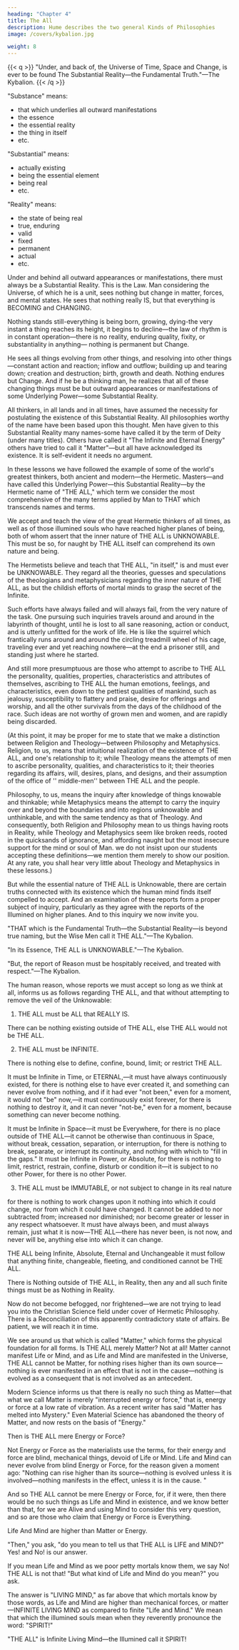 ```yaml
---
heading: "Chapter 4"
title: The All
description: Hume describes the two general Kinds of Philosophies
image: /covers/kybalion.jpg

weight: 8
---
```



{{< q >}}
"Under, and back of, the Universe of Time, Space and Change, is ever to be found The Substantial Reality—the Fundamental Truth."—The Kybalion.
{{< /q >}}


"Substance" means:
- that which underlies all outward manifestations
- the essence
- the essential reality
- the thing in itself
- etc. 

"Substantial" means: 
- actually existing
- being the essential element
- being real
- etc.

"Reality" means: 
- the state of being real
- true, enduring
- valid
- fixed
- permanent
- actual
- etc.

Under and behind all outward appearances or manifestations, there must always be a Substantial Reality. This is the Law. Man considering the Universe, of which he is a unit, sees nothing but change in matter, forces, and mental states. He sees that nothing really IS, but that everything is BECOMING and CHANGING. 

Nothing stands still-everything is being born, growing, dying-the very instant a thing reaches its height, it begins to decline—the law of rhythm is in constant operation—there is no reality, enduring quality, fixity, or substantiality in anything— nothing is permanent but Change. 

He sees all things evolving from other things, and resolving into other things—constant action and reaction; inflow and outflow; building up and tearing down; creation and destruction; birth, growth and death. Nothing endures but Change. And if he be a thinking man, he realizes that all of these changing things must be but outward appearances or manifestations of some Underlying Power—some Substantial Reality.

All thinkers, in all lands and in all times, have assumed the necessity for postulating the existence of this Substantial Reality. All philosophies worthy of the name have been based upon this thought. Men have given to this Substantial Reality many names-some have called it by the term of Deity (under many titles). Others have called it "The Infinite and Eternal Energy" others have tried to call it "Matter"—but all have acknowledged its existence. It is self-evident it needs no argument.

In these lessons we have followed the example of some of the world's greatest thinkers, both ancient and modern—the Hermetic. Masters—and have called this Underlying Power—this Substantial Reality—by the Hermetic name of "THE ALL," which term we consider the most comprehensive of the many terms applied by Man to THAT which transcends names and terms.

We accept and teach the view of the great Hermetic thinkers of all times, as well as of those illumined souls who have reached higher planes of being, both of whom assert that the inner nature of THE ALL is UNKNOWABLE. This must be so, for naught by THE ALL itself can comprehend its own nature and being.

The Hermetists believe and teach that THE ALL, "in itself," is and must ever be UNKNOWABLE. They regard all the theories, guesses and speculations of the theologians and metaphysicians regarding the inner nature of THE ALL, as but the childish efforts of mortal minds to grasp the secret of the Infinite. 

Such efforts have always failed and will always fail, from the very nature of the task. One pursuing such inquiries travels around and around in the labyrinth of thought, until he is lost to all sane reasoning, action or conduct, and is utterly unfitted for the work of life. He is like the squirrel which frantically runs around and around the circling treadmill wheel of his cage, traveling ever and yet reaching nowhere—at the end a prisoner still, and standing just where he started.

And still more presumptuous are those who attempt to ascribe to THE ALL the personality, qualities, properties, characteristics and attributes of themselves, ascribing to THE ALL the human emotions, feelings, and characteristics, even down to the pettiest qualities of mankind, such as jealousy, susceptibility to flattery and praise, desire for offerings and worship, and all the other survivals from the days of the childhood of the race. Such ideas are not worthy of grown men and women, and are rapidly being discarded.

(At this point, it may be proper for me to state that we make a distinction between Religion and Theology—between Philosophy and Metaphysics. Religion, to us, means that intuitional realization of the existence of THE ALL, and one's relationship to it; while Theology means the attempts of men to ascribe personality, qualities, and characteristics to it; their theories regarding its affairs, will, desires, plans, and designs, and their assumption of the office of '' middle-men'' between THE ALL and the people. 

Philosophy, to us, means the inquiry after knowledge of things knowable and thinkable; while Metaphysics means the attempt to carry the inquiry over and beyond the boundaries and into regions unknowable and unthinkable, and with the same tendency as that of Theology. And consequently, both Religion and Philosophy mean to us things having roots in Reality, while Theology and Metaphysics seem like broken reeds, rooted in the quicksands of ignorance, and affording naught but the most insecure support for the mind or soul of Man. we do not insist upon our students accepting these definitions—we mention them merely to show our position. At any rate, you shall hear very little about Theology and Metaphysics in these lessons.)

But while the essential nature of THE ALL is Unknowable, there are certain truths connected with its existence which the human mind finds itself compelled to accept. And an examination of these reports form a proper subject of inquiry, particularly as they agree with the reports of the Illumined on higher planes. And to this inquiry we now invite you.

"THAT which is the Fundamental Truth—the Substantial Reality—is beyond true naming, but the Wise Men call it THE ALL."—The Kybalion.

"In its Essence, THE ALL is UNKNOWABLE."—The Kybalion.

"But, the report of Reason must be hospitably received, and treated with respect."—The Kybalion.

The human reason, whose reports we must accept so long as we think at all, informs us as follows regarding THE ALL, and that without attempting to remove the veil of the Unknowable:

1. THE ALL must be ALL that REALLY IS. 

There can be nothing existing outside of THE ALL, else THE ALL would not be THE ALL.

2. THE ALL must be INFINITE. 

There is nothing else to define, confine, bound, limit; or restrict THE ALL. 

It must be Infinite in Time, or ETERNAL,—it must have always continuously existed, for there is nothing else to have ever created it, and something can never evolve from nothing, and if it had ever "not been," even for a moment, it would not "be" now,—it must continuously exist forever, for there is nothing to destroy it, and it can never "not-be," even for a moment, because something can never become nothing. 

It must be Infinite in Space—it must be Everywhere, for there is no place outside of THE ALL—it cannot be otherwise than continuous in Space, without break, cessation, separation, or interruption, for there is nothing to break, separate, or interrupt its continuity, and nothing with which to "fill in the gaps." It must be Infinite in Power, or Absolute, for there is nothing to limit, restrict, restrain, confine, disturb or condition it—it is subject to no other Power, for there is no other Power.

3. THE ALL must be IMMUTABLE, or not subject to change in its real nature

for there is nothing to work changes upon it nothing into which it could change, nor from which it could have changed. It cannot be added to nor subtracted from; increased nor diminished; nor become greater or lesser in any respect whatsoever. It must have always been, and must always remain, just what it is now—THE ALL—there has never been, is not now, and never will be, anything else into which it can change.

THE ALL being Infinite, Absolute, Eternal and Unchangeable it must follow that anything finite, changeable, fleeting, and conditioned cannot be THE ALL. 

There is Nothing outside of THE ALL, in Reality, then any and all such finite things must be as Nothing in Reality. 

Now do not become befogged, nor frightened—we are not trying to lead you into the Christian Science field under cover of Hermetic Philosophy. There is a Reconciliation of this apparently contradictory state of affairs. Be patient, we will reach it in time.

We see around us that which is called "Matter," which forms the physical foundation for all forms. Is THE ALL merely Matter? Not at all! Matter cannot manifest Life or Mind, and as Life and Mind are manifested in the Universe, THE ALL cannot be Matter, for nothing rises higher than its own source—nothing is ever manifested in an effect that is not in the cause—nothing is evolved as a consequent that is not involved as an antecedent. 

Modern Science informs us that there is really no such thing as Matter—that what we call Matter is merely "interrupted energy or force," that is, energy or force at a low rate of vibration. As a recent writer has said "Matter has melted into Mystery." Even Material Science has abandoned the theory of Matter, and now rests on the basis of "Energy."

Then is THE ALL mere Energy or Force? 

Not Energy or Force as the materialists use the terms, for their energy and force are blind, mechanical things, devoid of Life or Mind. Life and Mind can never evolve from blind Energy or Force, for the reason given a moment ago: "Nothing can rise higher than its source—nothing is evolved unless it is involved—nothing manifests in the effect, unless it is in the cause. " 

And so THE ALL cannot be mere Energy or Force, for, if it were, then there would be no such things as Life and Mind in existence, and we know better than that, for we are Alive and using Mind to consider this very question, and so are those who claim that Energy or Force is Everything.

Life And Mind are higher than Matter or Energy.

"Then," you ask, "do you mean to tell us that THE ALL is LIFE and MIND?" Yes! and No! is our answer. 

If you mean Life and Mind as we poor petty mortals know them, we say No! THE ALL is not that! "But what kind of Life and Mind do you mean?" you ask.

The answer is "LIVING MIND," as far above that which mortals know by those words, as Life and Mind are higher than mechanical forces, or matter—INFINITE LIVING MIND as compared to finite "Life and Mind." We mean that which the illumined souls mean when they reverently pronounce the word: "SPIRIT!"

"THE ALL" is Infinite Living Mind—the Illumined call it SPIRIT!
